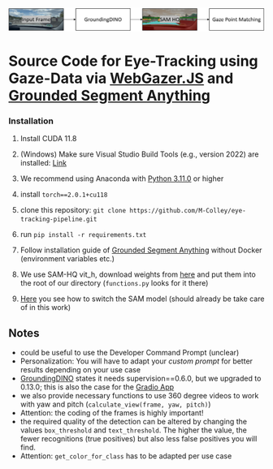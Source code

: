 ![](./images/pipeline.png)

# Source Code for Eye-Tracking using Gaze-Data via [WebGazer.JS](https://github.com/brownhci/WebGazer) and [Grounded Segment Anything](https://github.com/IDEA-Research/Grounded-Segment-Anything)


### Installation

1. Install CUDA 11.8
2. (Windows) Make sure Visual Studio Build Tools (e.g., version 2022) are installed: [Link](https://code.visualstudio.com/docs/cpp/config-msvc)
3. We recommend using Anaconda with [Python 3.11.0](https://www.python.org/downloads/release/python-3110/) or higher
4. install `torch==2.0.1+cu118`

5. clone this repository: `git clone https://github.com/M-Colley/eye-tracking-pipeline.git`
6. run `pip install -r requirements.txt`


7. Follow installation guide of [Grounded Segment Anything](https://github.com/IDEA-Research/Grounded-Segment-Anything) without Docker (environment variables etc.)
8. We use SAM-HQ vit_h, download weights from [here](https://github.com/SysCV/sam-hq/issues/5) and put them into the root of our directory (`functions.py` looks for it there)
9. [Here](https://github.com/IDEA-Research/Grounded-Segment-Anything/blob/main/grounded_sam_demo.py) you see how to switch the SAM model (should already be take care of in this work)


## Notes

- could be useful to use the Developer Command Prompt (unclear)
- Personalization: You will have to adapt your *custom prompt* for better results depending on your use case
- [GroundingDINO](https://github.com/IDEA-Research/GroundingDINO) states it needs supervision==0.6.0, but we upgraded to 0.13.0; this is also the case for the [Gradio App](https://huggingface.co/spaces/yizhangliu/Grounded-Segment-Anything)
- we also provide necessary functions to use 360 degree videos to work with yaw and pitch (`calculate_view(frame, yaw, pitch)`)
- Attention: the coding of the frames is highly important!
- the required quality of the detection can be altered by changing the values `box_threshold` and `text_threshold`. The higher the value, the fewer recognitions (true positives) but also less false positives you will find.
- Attention: `get_color_for_class` has to be adapted per use case
